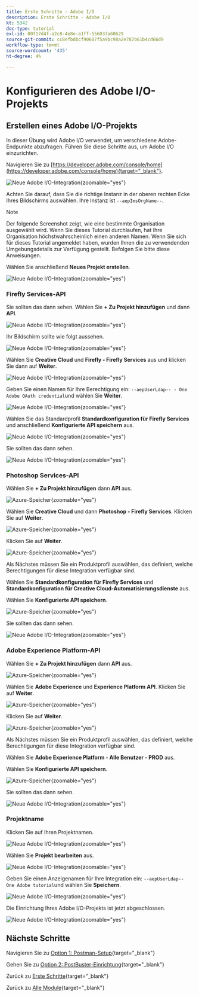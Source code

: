 ```yaml
---
title: Erste Schritte - Adobe I/O
description: Erste Schritte - Adobe I/O
kt: 5342
doc-type: tutorial
exl-id: 00f17d4f-a2c8-4e8e-a1ff-556037a60629
source-git-commit: cc8efbdbcf90607f5a9bc98a2e787b61b4cd66d9
workflow-type: tm+mt
source-wordcount: '435'
ht-degree: 4%

---
```


# Konfigurieren des Adobe I/O-Projekts

## Erstellen eines Adobe I/O-Projekts

In dieser Übung wird Adobe I/O verwendet, um verschiedene Adobe-Endpunkte abzufragen. Führen Sie diese Schritte aus, um Adobe I/O einzurichten.

Navigieren Sie zu [https://developer.adobe.com/console/home](https://developer.adobe.com/console/home){target="_blank"}.

![Neue Adobe I/O-Integration](./images/iohome.png){zoomable="yes"}

Achten Sie darauf, dass Sie die richtige Instanz in der oberen rechten Ecke Ihres Bildschirms auswählen. Ihre Instanz ist `--aepImsOrgName--`.

>[!NOTE]
>
> Der folgende Screenshot zeigt, wie eine bestimmte Organisation ausgewählt wird. Wenn Sie dieses Tutorial durchlaufen, hat Ihre Organisation höchstwahrscheinlich einen anderen Namen. Wenn Sie sich für dieses Tutorial angemeldet haben, wurden Ihnen die zu verwendenden Umgebungsdetails zur Verfügung gestellt. Befolgen Sie bitte diese Anweisungen.

Wählen Sie anschließend **Neues Projekt erstellen**.

![Neue Adobe I/O-Integration](./images/iocomp.png){zoomable="yes"}

### Firefly Services-API

Sie sollten das dann sehen. Wählen Sie **+ Zu Projekt hinzufügen** und dann **API**.

![Neue Adobe I/O-Integration](./images/adobe_io_access_api.png){zoomable="yes"}

Ihr Bildschirm sollte wie folgt aussehen.

![Neue Adobe I/O-Integration](./images/api1.png){zoomable="yes"}

Wählen Sie **Creative Cloud** und **Firefly - Firefly Services** aus und klicken Sie dann auf **Weiter**.

![Neue Adobe I/O-Integration](./images/api3.png){zoomable="yes"}

Geben Sie einen Namen für Ihre Berechtigung ein: `--aepUserLdap-- - One Adobe OAuth credential`und wählen Sie **Weiter**.

![Neue Adobe I/O-Integration](./images/api4.png){zoomable="yes"}

Wählen Sie das Standardprofil **Standardkonfiguration für Firefly Services** und anschließend **Konfigurierte API speichern** aus.

![Neue Adobe I/O-Integration](./images/api9.png){zoomable="yes"}

Sie sollten das dann sehen.

![Neue Adobe I/O-Integration](./images/api10.png){zoomable="yes"}

### Photoshop Services-API

Wählen Sie **+ Zu Projekt hinzufügen** dann **API** aus.

![Azure-Speicher](./images/ps2.png){zoomable="yes"}

Wählen Sie **Creative Cloud** und dann **Photoshop - Firefly Services**. Klicken Sie auf **Weiter**.

![Azure-Speicher](./images/ps3.png){zoomable="yes"}

Klicken Sie auf **Weiter**.

![Azure-Speicher](./images/ps4.png){zoomable="yes"}

Als Nächstes müssen Sie ein Produktprofil auswählen, das definiert, welche Berechtigungen für diese Integration verfügbar sind.

Wählen Sie **Standardkonfiguration für Firefly Services** und **Standardkonfiguration für Creative Cloud-Automatisierungsdienste** aus.

Wählen Sie **Konfigurierte API speichern**.

![Azure-Speicher](./images/ps5.png){zoomable="yes"}

Sie sollten das dann sehen.

![Neue Adobe I/O-Integration](./images/ps7.png){zoomable="yes"}

### Adobe Experience Platform-API

Wählen Sie **+ Zu Projekt hinzufügen** dann **API** aus.

![Azure-Speicher](./images/aep1.png){zoomable="yes"}

Wählen Sie **Adobe Experience** und **Experience Platform API**. Klicken Sie auf **Weiter**.

![Azure-Speicher](./images/aep2.png){zoomable="yes"}

Klicken Sie auf **Weiter**.

![Azure-Speicher](./images/aep3.png){zoomable="yes"}

Als Nächstes müssen Sie ein Produktprofil auswählen, das definiert, welche Berechtigungen für diese Integration verfügbar sind.

Wählen Sie **Adobe Experience Platform - Alle Benutzer - PROD** aus.

Wählen Sie **Konfigurierte API speichern**.

![Azure-Speicher](./images/aep4.png){zoomable="yes"}

Sie sollten das dann sehen.

![Neue Adobe I/O-Integration](./images/aep5.png){zoomable="yes"}

### Projektname

Klicken Sie auf Ihren Projektnamen.

![Neue Adobe I/O-Integration](./images/api13.png){zoomable="yes"}

Wählen Sie **Projekt bearbeiten** aus.

![Neue Adobe I/O-Integration](./images/api14.png){zoomable="yes"}

Geben Sie einen Anzeigenamen für Ihre Integration ein: `--aepUserLdap-- One Adobe tutorial`und wählen Sie **Speichern**.

![Neue Adobe I/O-Integration](./images/api15.png){zoomable="yes"}

Die Einrichtung Ihres Adobe I/O-Projekts ist jetzt abgeschlossen.

![Neue Adobe I/O-Integration](./images/api16.png){zoomable="yes"}

## Nächste Schritte

Navigieren Sie zu [Option 1: Postman-Setup](./ex7.md){target="_blank"}

Gehen Sie zu [Option 2: PostBuster-Einrichtung](./ex8.md){target="_blank"}

Zurück zu [Erste Schritte](./getting-started.md){target="_blank"}

Zurück zu [Alle Module](./../../../overview.md){target="_blank"}
